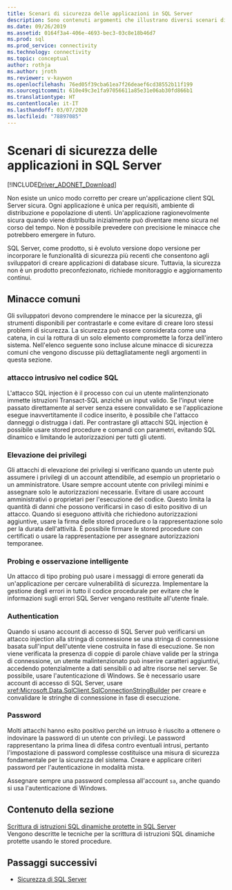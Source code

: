 ```yaml
---
title: Scenari di sicurezza delle applicazioni in SQL Server
description: Sono contenuti argomenti che illustrano diversi scenari di sicurezza per applicazioni ADO.NET e SQL Server.
ms.date: 09/26/2019
ms.assetid: 0164f3a4-406e-4693-bec3-03c8e18b46d7
ms.prod: sql
ms.prod_service: connectivity
ms.technology: connectivity
ms.topic: conceptual
author: rothja
ms.author: jroth
ms.reviewer: v-kaywon
ms.openlocfilehash: 76ed05f39cba61ea7f26deaef6cd38552b11f199
ms.sourcegitcommit: 610e49c3e1fa97056611a85e31e06ab30fd866b1
ms.translationtype: HT
ms.contentlocale: it-IT
ms.lasthandoff: 03/07/2020
ms.locfileid: "78897085"
---
```

# <a name="application-security-scenarios-in-sql-server"></a>Scenari di sicurezza delle applicazioni in SQL Server

[!INCLUDE[Driver_ADONET_Download](../../../includes/driver_adonet_download.md)]

Non esiste un unico modo corretto per creare un'applicazione client SQL Server sicura. Ogni applicazione è unica per requisiti, ambiente di distribuzione e popolazione di utenti. Un'applicazione ragionevolmente sicura quando viene distribuita inizialmente può diventare meno sicura nel corso del tempo. Non è possibile prevedere con precisione le minacce che potrebbero emergere in futuro.  
  
SQL Server, come prodotto, si è evoluto versione dopo versione per incorporare le funzionalità di sicurezza più recenti che consentono agli sviluppatori di creare applicazioni di database sicure. Tuttavia, la sicurezza non è un prodotto preconfezionato, richiede monitoraggio e aggiornamento continui.  
  
## <a name="common-threats"></a>Minacce comuni  
Gli sviluppatori devono comprendere le minacce per la sicurezza, gli strumenti disponibili per contrastarle e come evitare di creare loro stessi problemi di sicurezza. La sicurezza può essere considerata come una catena, in cui la rottura di un solo elemento compromette la forza dell'intero sistema. Nell'elenco seguente sono incluse alcune minacce di sicurezza comuni che vengono discusse più dettagliatamente negli argomenti in questa sezione.  
  
### <a name="sql-injection"></a>attacco intrusivo nel codice SQL  
L'attacco SQL injection è il processo con cui un utente malintenzionato immette istruzioni Transact-SQL anziché un input valido. Se l'input viene passato direttamente al server senza essere convalidato e se l'applicazione esegue inavvertitamente il codice inserito, è possibile che l'attacco danneggi o distrugga i dati. Per contrastare gli attacchi SQL injection è possibile usare stored procedure e comandi con parametri, evitando SQL dinamico e limitando le autorizzazioni per tutti gli utenti.  
  
### <a name="elevation-of-privilege"></a>Elevazione dei privilegi  
Gli attacchi di elevazione dei privilegi si verificano quando un utente può assumere i privilegi di un account attendibile, ad esempio un proprietario o un amministratore. Usare sempre account utente con privilegi minimi e assegnare solo le autorizzazioni necessarie. Evitare di usare account amministrativi o proprietari per l'esecuzione del codice. Questo limita la quantità di danni che possono verificarsi in caso di esito positivo di un attacco. Quando si eseguono attività che richiedono autorizzazioni aggiuntive, usare la firma delle stored procedure o la rappresentazione solo per la durata dell'attività. È possibile firmare le stored procedure con certificati o usare la rappresentazione per assegnare autorizzazioni temporanee.  
  
### <a name="probing-and-intelligent-observation"></a>Probing e osservazione intelligente  
Un attacco di tipo probing può usare i messaggi di errore generati da un'applicazione per cercare vulnerabilità di sicurezza. Implementare la gestione degli errori in tutto il codice procedurale per evitare che le informazioni sugli errori SQL Server vengano restituite all'utente finale.  
  
### <a name="authentication"></a>Authentication  
Quando si usano account di accesso di SQL Server può verificarsi un attacco injection alla stringa di connessione se una stringa di connessione basata sull'input dell'utente viene costruita in fase di esecuzione. Se non viene verificata la presenza di coppie di parole chiave valide per la stringa di connessione, un utente malintenzionato può inserire caratteri aggiuntivi, accedendo potenzialmente a dati sensibili o ad altre risorse nel server. Se possibile, usare l'autenticazione di Windows. Se è necessario usare account di accesso di SQL Server, usare <xref:Microsoft.Data.SqlClient.SqlConnectionStringBuilder> per creare e convalidare le stringhe di connessione in fase di esecuzione.  
  
### <a name="passwords"></a>Password  
Molti attacchi hanno esito positivo perché un intruso è riuscito a ottenere o indovinare la password di un utente con privilegi. Le password rappresentano la prima linea di difesa contro eventuali intrusi, pertanto l'impostazione di password complesse costituisce una misura di sicurezza fondamentale per la sicurezza del sistema. Creare e applicare criteri password per l'autenticazione in modalità mista.  
  
Assegnare sempre una password complessa all'account `sa`, anche quando si usa l'autenticazione di Windows.  
  
## <a name="in-this-section"></a>Contenuto della sezione  
[Scrittura di istruzioni SQL dinamiche protette in SQL Server](writing-secure-dynamic-sql.md)  
Vengono descritte le tecniche per la scrittura di istruzioni SQL dinamiche protette usando le stored procedure.  

## <a name="next-steps"></a>Passaggi successivi
- [Sicurezza di SQL Server](sql-server-security.md)
